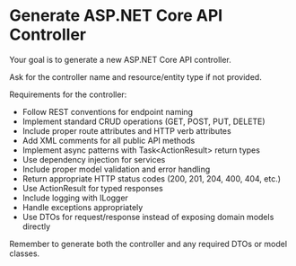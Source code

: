 # Generate ASP.NET Core API Controller

Your goal is to generate a new ASP.NET Core API controller.

Ask for the controller name and resource/entity type if not provided.

Requirements for the controller:
- Follow REST conventions for endpoint naming
- Implement standard CRUD operations (GET, POST, PUT, DELETE)
- Include proper route attributes and HTTP verb attributes
- Add XML comments for all public API methods
- Implement async patterns with Task<ActionResult<T>> return types
- Use dependency injection for services
- Include proper model validation and error handling
- Return appropriate HTTP status codes (200, 201, 204, 400, 404, etc.)
- Use ActionResult<T> for typed responses
- Include logging with ILogger<T>
- Handle exceptions appropriately
- Use DTOs for request/response instead of exposing domain models directly

Remember to generate both the controller and any required DTOs or model classes.
